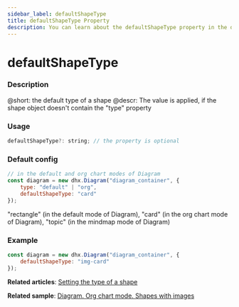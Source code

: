 ```yaml
---
sidebar_label: defaultShapeType
title: defaultShapeType Property
description: You can learn about the defaultShapeType property in the documentation of the DHTMLX JavaScript Diagram library. Browse developer guides and API reference, try out code examples and live demos, and download a free 30-day evaluation version of DHTMLX Diagram.
---
```


# defaultShapeType

### Description

@short: the default type of a shape
@descr:
The value is applied, if the shape object doesn't contain the "type" property

### Usage

~~~js
defaultShapeType?: string; // the property is optional
~~~


### Default config

~~~js 
// in the default and org chart modes of Diagram
const diagram = new dhx.Diagram("diagram_container", { 
    type: "default" | "org",
    defaultShapeType: "card"
});
~~~

"rectangle" (in the default mode of Diagram), "card" (in the org chart mode of Diagram), "topic" (in the mindmap mode of Diagram)

### Example

~~~js
const diagram = new dhx.Diagram("diagram_container", { 
    defaultShapeType: "img-card"
});
~~~

**Related articles**: [Setting the type of a shape](../../../shapes/default_shapes/#setting-the-type-of-a-shape)

**Related sample**: [Diagram. Org chart mode. Shapes with images](https://snippet.dhtmlx.com/qnx3ekin)